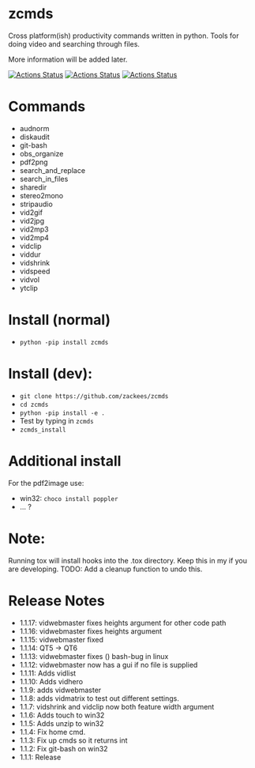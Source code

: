 # zcmds
Cross platform(ish) productivity commands written in python. Tools for doing video and searching through files.

More information will be added later.


[![Actions Status](https://github.com/zackees/zcmds/workflows/MacOS_Tests/badge.svg)](https://github.com/zackees/zcmds/actions/workflows/push_macos.yml)
[![Actions Status](https://github.com/zackees/zcmds/workflows/Win_Tests/badge.svg)](https://github.com/zackees/zcmds/actions/workflows/push_win.yml)
[![Actions Status](https://github.com/zackees/zcmds/workflows/Ubuntu_Tests/badge.svg)](https://github.com/zackees/zcmds/actions/workflows/push_ubuntu.yml)


# Commands

  * audnorm
  * diskaudit
  * git-bash
  * obs_organize
  * pdf2png
  * search_and_replace
  * search_in_files
  * sharedir
  * stereo2mono
  * stripaudio
  * vid2gif
  * vid2jpg
  * vid2mp3
  * vid2mp4
  * vidclip
  * viddur
  * vidshrink
  * vidspeed
  * vidvol
  * ytclip


# Install (normal)
  * `python -pip install zcmds`


# Install (dev):

  * `git clone https://github.com/zackees/zcmds`
  * `cd zcmds`
  * `python -pip install -e .`
  * Test by typing in `zcmds`
  * `zcmds_install`

# Additional install

  For the pdf2image use:
  * win32: `choco install poppler`
  * ... ?

# Note:

Running tox will install hooks into the .tox directory. Keep this in my if you are developing.
TODO: Add a cleanup function to undo this.

# Release Notes
  * 1.1.17: vidwebmaster fixes heights argument for other code path
  * 1.1.16: vidwebmaster fixes heights argument
  * 1.1.15: vidwebmaster fixed
  * 1.1.14: QT5 -> QT6
  * 1.1.13: vidwebmaster fixes () bash-bug in linux
  * 1.1.12: vidwebmaster now has a gui if no file is supplied
  * 1.1.11: Adds vidlist
  * 1.1.10: Adds vidhero
  * 1.1.9: adds vidwebmaster
  * 1.1.8: adds vidmatrix to test out different settings.
  * 1.1.7: vidshrink and vidclip now both feature width argument
  * 1.1.6: Adds touch to win32
  * 1.1.5: Adds unzip to win32
  * 1.1.4: Fix home cmd.
  * 1.1.3: Fix up cmds so it returns int
  * 1.1.2: Fix git-bash on win32
  * 1.1.1: Release
